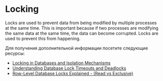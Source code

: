 # Locking

Locks are used to prevent data from being modified by multiple processes at the same time. This is important because if two processes are modifying the same data at the same time, the data can become corrupted. Locks are used to prevent this from happening.

Для получения дополнительной информации посетите следующие ресурсы:

- [Locking in Databases and Isolation Mechanisms](https://medium.com/inspiredbrilliance/what-are-database-locks-1aff9117c290)
- [Understanding Database Lock Timeouts and Deadlocks](https://www.dbta.com/Columns/DBA-Corner/Understanding-Database-Lock-Timeouts-and-Deadlocks-148659.aspx)
- [Row-Level Database Locks Explained - (Read vs Exclusive)](https://www.youtube.com/watch?v=nuBi2XbHH18)
